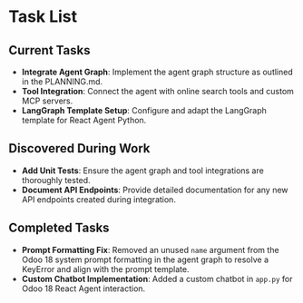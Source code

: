 # Task List

## Current Tasks

- **Integrate Agent Graph**: Implement the agent graph structure as outlined in the PLANNING.md.
- **Tool Integration**: Connect the agent with online search tools and custom MCP servers.
- **LangGraph Template Setup**: Configure and adapt the LangGraph template for React Agent Python.

## Discovered During Work

- **Add Unit Tests**: Ensure the agent graph and tool integrations are thoroughly tested.
- **Document API Endpoints**: Provide detailed documentation for any new API endpoints created during integration.

## Completed Tasks

- **Prompt Formatting Fix**: Removed an unused `name` argument from the Odoo 18 system prompt formatting in the agent graph to resolve a KeyError and align with the prompt template.
- **Custom Chatbot Implementation**: Added a custom chatbot in `app.py` for Odoo 18 React Agent interaction.